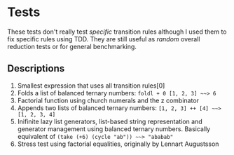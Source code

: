 # Tests

These tests don't really test *specific* transition rules although I
used them to fix specific rules using TDD. They are still useful as
*random* overall reduction tests or for general benchmarking.

## Descriptions

1.  Smallest expression that uses all transition rules\[0\]
2.  Folds a list of balanced ternary numbers:
    `foldl + 0 [1, 2, 3] ~~> 6`
3.  Factorial function using church numerals and the z combinator
4.  Appends two lists of balanced ternary numbers:
    `[1, 2, 3] ++ [4] ~~> [1, 2, 3, 4]`
5.  Inifinite lazy list generators, list-based string representation and
    generator management using balanced ternary numbers. Basically
    equivalent of `(take (+6) (cycle "ab")) ~~> "ababab"`
6.  Stress test using factorial equalities, originally by Lennart
    Augustsson
